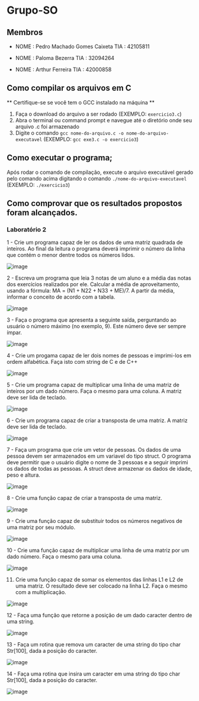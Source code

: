 # Grupo-SO
## Membros

* NOME : Pedro Machado Gomes Caixeta TIA  : 42105811

* NOME : Paloma Bezerra TIA  : 32094264

* NOME : Arthur Ferreira TIA  : 42000858

## Como compilar os arquivos em C
** Certifique-se se você tem o GCC instalado na máquina **
1. Faça o download do arquivo a ser rodado (EXEMPLO: `exercicio3.c`)
2. Abra o terminal ou command prompt e navegue até o diretório onde seu arquivo .c foi armazenado
3. Digite o comando `gcc nome-do-arquivo.c -o nome-do-arquivo-executavel` (EXEMPLO: `gcc exe3.c -o exercicio3`)

## Como executar o programa;

Após rodar o comando de compilação, execute o arquivo executável gerado pelo comando acima digitando o comando `./nome-do-arquivo-executavel` (EXEMPLO: `./exercicio3`)

## Como comprovar que os resultados propostos foram alcançados.

### Laboratório 2

1 - Crie um programa capaz de ler os dados de uma matriz quadrada de inteiros. Ao final da leitura o programa deverá imprimir o número da linha que contém o menor dentre todos os números lidos.

![image](https://user-images.githubusercontent.com/60986916/220838930-cd9346e2-3e9a-418d-b28e-46e616f4f24a.png)

2 - Escreva um programa que leia 3 notas de um aluno e a média das notas dos exercícios realizados por ele. Calcular a média de aproveitamento, usando a fórmula: MA = (N1 + N22 + N33 + ME)/7. A partir da média, informar o conceito de acordo com a tabela.

![image](https://user-images.githubusercontent.com/60986916/220839601-0a426098-5f61-4884-9b42-4ceadf863e29.png)

3 - Faça o programa que apresenta a seguinte saída, perguntando ao usuário o número máximo (no exemplo, 9). Este número deve ser sempre ímpar.

![image](https://user-images.githubusercontent.com/60986916/220840008-dc0e4b56-884f-42c6-a872-3f2468c961e3.png)

4 - Crie um progama capaz de ler dois nomes de pessoas e imprimi-los em ordem alfabética. Faça isto com string de C e de C++

![image](https://user-images.githubusercontent.com/60986916/220851138-20c1231a-91fb-4b4e-a7eb-118403d90749.png)


5 - Crie um programa capaz de multiplicar uma linha de uma matriz de inteiros por um dado número. Faça o mesmo para uma coluna. A matriz deve ser lida de teclado.

![image](https://user-images.githubusercontent.com/60986916/220843783-1d2876cd-f9d6-4b0e-a953-58e4b4b69897.png)


6 - Crie um programa capaz de criar a transposta de uma matriz. A matriz deve ser lida de teclado.

![image](https://user-images.githubusercontent.com/60986916/220841237-d2e0b9a6-6b7b-4091-a83d-85c725103517.png)

7 - Faça um programa que crie um vetor de pessoas. Os dados de uma pessoa devem ser armazenados em um variavel do tipo struct. O programa deve permitir que o usuário digite o nome de 3 pessoas e a seguir imprimi os dados de todas as pessoas. A struct deve armazenar os dados de idade, peso e altura.

![image](https://user-images.githubusercontent.com/60986916/220854380-e8ec9c9c-a129-4061-9ab2-47e235913344.png)


8 - Crie uma função capaz de criar a transposta de uma matriz.

![image](https://user-images.githubusercontent.com/60986916/221016925-6f8faad0-7adb-4a93-a1d6-f4eb3327669a.png)


9 - Crie uma função capaz de substituir todos os números negativos de uma matriz por seu módulo.

![image](https://user-images.githubusercontent.com/60986916/220841601-56304036-28fc-4258-9240-6ec5eeca438e.png)

10 - Crie uma função capaz de multiplicar uma linha de uma matriz por um dado número. Faça o mesmo para uma coluna.

![image](https://user-images.githubusercontent.com/60986916/220930612-0c88fc2b-39ad-4b25-9bcc-028b610d6bd9.png)

11. Crie uma função capaz de somar os elementos das linhas L1 e L2 de uma matriz. O resultado deve ser colocado na linha L2. Faça o mesmo com a multiplicação.

![image](https://user-images.githubusercontent.com/60986916/220842061-b54cdeab-b572-4675-9f7b-e9b908bccf64.png)

12 - Faça uma função que retorne a posição de um dado caracter dentro de uma string.

![image](https://user-images.githubusercontent.com/60986916/220842233-4acc8f19-b7cd-424c-aa06-9ecfcc1ada12.png)

13 - Faça um rotina que remova um caracter de uma string do tipo char Str[100], dada a posição do caracter.

![image](https://user-images.githubusercontent.com/60986916/220842375-dab87d45-175f-4600-9367-b3e0670fbdcd.png)

14 - Faça uma rotina que insira um caracter em uma string do tipo char Str[100], dada a posição do caracter.

![image](https://user-images.githubusercontent.com/60986916/220842567-a9a45c03-2e21-4a44-b52d-bd000bff88bf.png)
